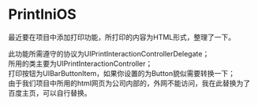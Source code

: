 # PrintIniOS  
最近要在项目中添加打印功能，所打印的内容为HTML形式，整理了一下。  

此功能所需遵守的协议为UIPrintInteractionControllerDelegate；  
所用的类主要为UIPrintInteractionController；    
打印按钮为UIBarButtonItem，如果你设置的为Button貌似需要转换一下；  
由于我们项目中所用的html网页为公司内部的，外网不能访问，我在此替换为了百度主页，可以自行替换。  
